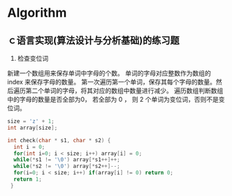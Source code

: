 # Algorithm

## ｃ语言实现(算法设计与分析基础)的练习题
  1. 检查变位词
  
  新建一个数组用来保存单词中字母的个数。 单词的字母对应整数作为数组的 index 来保存字母的数量。
  第一次遍历第一个单词，保存其每个字母的数量。然后遍历第二个单词的字母，将其对应的数组中数量进行减少。
  遍历数组判断数组中的字母的数量是否全部为0， 若全部为 0 ， 则 2 个单词为变位词，否则不是变位词。
  
  ``` c
  size = 'z' + 1;
  int array[size];
  
  int check(char * s1, char * s2) { 
    int i = 0;
    for(int i=0; i < size; i++) array[i] = 0;
    while(*s1 != '\0') array[*s1++]++;
    while(*s2 != '\0') array[*s2++]--;
    for(i=0; i < size; i++) if(array[i] != 0) return 0;
    return 1;
   }
  ```
